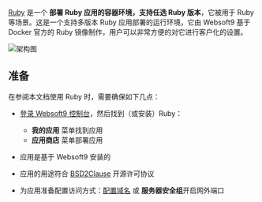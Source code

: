 [Ruby](https://hub.docker.com/_/ruby) 是一个 **部署 Ruby 应用的容器环境，支持任选 Ruby 版本**，它被用于 Ruby  等场景。这是一个支持多版本 Ruby 应用部署的运行环境，它由 Websoft9 基于 Docker 官方的 Ruby 镜像制作，用户可以非常方便的对它进行客户化的设置。


![架构图](https://libs.websoft9.com/Websoft9/DocsPicture/zh/runtime/runtime-web-websoft9.png)


## 准备

在参阅本文档使用 Ruby 时，需要确保如下几点：

- [登录 Websoft9 控制台](./login-console)，然后找到（或安装）Ruby：
  - **我的应用** 菜单找到应用 
  - **应用商店** 菜单部署应用

- 应用是基于 Websoft9 安装的


- 应用的用途符合 [BSD2Clause](https://opensource.org/licenses/BSD-2-Clause) 开源许可协议


- 为应用准备配置访问方式：[配置域名](./domain-set) 或 **服务器安全组**开启网外端口